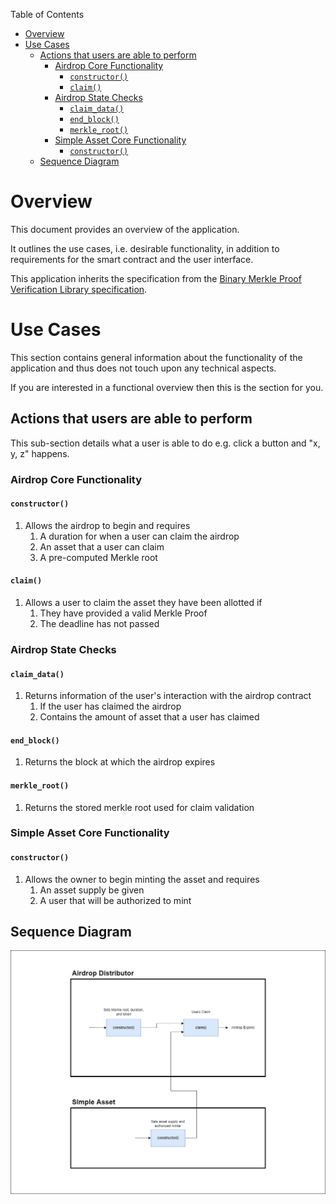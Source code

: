 Table of Contents
- [Overview](#overview)
- [Use Cases](#use-cases)
  - [Actions that users are able to perform](#actions-that-users-are-able-to-perform)
    - [Airdrop Core Functionality](#airdrop-core-functionality)
      - [`constructor()`](#constructor)
      - [`claim()`](#claim)
    - [Airdrop State Checks](#airdrop-state-checks)
      - [`claim_data()`](#claim_data)
      - [`end_block()`](#end_block)
      - [`merkle_root()`](#merkle_root)
    - [Simple Asset Core Functionality](#simple-asset-core-functionality)
      - [`constructor()`](#constructor-1)
  - [Sequence Diagram](#sequence-diagram)

# Overview

This document provides an overview of the application.

It outlines the use cases, i.e. desirable functionality, in addition to requirements for the smart contract and the user interface.

This application inherits the specification from the [Binary Merkle Proof Verification Library specification](https://github.com/FuelLabs/sway-libs/blob/master/sway_libs/src/merkle_proof/SPECIFICATION.md).

# Use Cases

This section contains general information about the functionality of the application and thus does not touch upon any technical aspects.

If you are interested in a functional overview then this is the section for you.

## Actions that users are able to perform

This sub-section details what a user is able to do e.g. click a button and "x, y, z" happens.

### Airdrop Core Functionality

#### `constructor()`

1. Allows the airdrop to begin and requires
    1. A duration for when a user can claim the airdrop
    2. An asset that a user can claim
    3. A pre-computed Merkle root

#### `claim()`

1. Allows a user to claim the asset they have been allotted if
    1. They have provided a valid Merkle Proof
    2. The deadline has not passed

### Airdrop State Checks

#### `claim_data()`

1. Returns information of the user's interaction with the airdrop contract
    1. If the user has claimed the airdrop
    2. Contains the amount of asset that a user has claimed

#### `end_block()`

1. Returns the block at which the airdrop expires

#### `merkle_root()`

1. Returns the stored merkle root used for claim validation

### Simple Asset Core Functionality

#### `constructor()`

1. Allows the owner to begin minting the asset and requires
    1. An asset supply be given
    2. A user that will be authorized to mint

## Sequence Diagram

![Airdrop Sequence Diagram](../.docs/airdrop-sequence-diagram.png)
